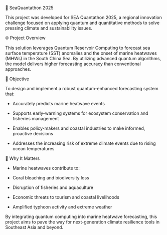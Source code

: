 🌊 SeaQuantathon 2025

This project was developed for SEA Quantathon 2025, a regional innovation challenge focused on applying quantum and quantitative methods to solve pressing climate and sustainability issues.

🌐 Project Overview

This solution leverages Quantum Reservoir Computing to forecast sea surface temperature (SST) anomalies and the onset of marine heatwaves (MHWs) in the South China Sea. By utilizing advanced quantum algorithms, the model delivers higher forecasting accuracy than conventional approaches.

🎯 Objective

To design and implement a robust quantum-enhanced forecasting system that:

- Accurately predicts marine heatwave events 

- Supports early-warning systems for ecosystem conservation and fisheries management

- Enables policy-makers and coastal industries to make informed, proactive decisions

- Addresses the increasing risk of extreme climate events due to rising ocean temperatures

🌱 Why It Matters

- Marine heatwaves contribute to:

- Coral bleaching and biodiversity loss

- Disruption of fisheries and aquaculture

- Economic threats to tourism and coastal livelihoods

- Amplified typhoon activity and extreme weather

By integrating quantum computing into marine heatwave forecasting, this project aims to pave the way for next-generation climate resilience tools in Southeast Asia and beyond.


